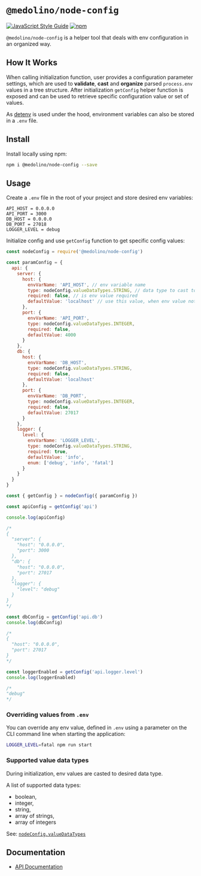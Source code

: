 # `@medolino/node-config`

[![JavaScript Style Guide](https://img.shields.io/badge/code_style-standard-brightgreen.svg)](https://standardjs.com)
[![npm](https://img.shields.io/npm/v/@medolino/node-config.svg)](https://www.npmjs.com/package/@medolino/node-config)

`@medolino/node-config` is a helper tool that deals with env configuration in an organized way.

## How It Works

When calling initialization function, user provides a configuration parameter settings, which are used to **validate**, **cast** and **organize** parsed `process.env` values in a tree structure. After initialization `getConfig` helper function is exposed and can be used to retrieve specific configuration value or set of values.

As [detenv](https://www.npmjs.com/package/dotenv) is used under the hood, environment variables can also be stored in a `.env` file.

## Install

Install locally using npm:

```bash
npm i @medolino/node-config --save
```

## Usage

Create a `.env` file in the root of your project and store desired env variables:

```
API_HOST = 0.0.0.0
API_PORT = 3000
DB_HOST = 0.0.0.0
DB_PORT = 27018
LOGGER_LEVEL = debug
```

Initialize config and use `getConfig` function to get specific config values:

```js
const nodeConfig = require('@medolino/node-config')

const paramConfig = {
  api: {
    server: {
      host: {
        envVarName: 'API_HOST', // env variable name
        type: nodeConfig.valueDataTypes.STRING, // data type to cast to
        required: false, // is env value required
        defaultValue: 'localhost' // use this value, when env value not provided
      },
      port: {
        envVarName: 'API_PORT',
        type: nodeConfig.valueDataTypes.INTEGER,
        required: false,
        defaultValue: 4000
      }
    },
    db: {
      host: {
        envVarName: 'DB_HOST',
        type: nodeConfig.valueDataTypes.STRING,
        required: false,
        defaultValue: 'localhost'
      },
      port: {
        envVarName: 'DB_PORT',
        type: nodeConfig.valueDataTypes.INTEGER,
        required: false,
        defaultValue: 27017
      }
    },
    logger: {
      level: {
        envVarName: 'LOGGER_LEVEL',
        type: nodeConfig.valueDataTypes.STRING,
        required: true,
        defaultValue: 'info',
        enum: ['debug', 'info', 'fatal']
      }
    }
  }
}

const { getConfig } = nodeConfig({ paramConfig })

const apiConfig = getConfig('api')

console.log(apiConfig)

/*
{
  "server": {
    "host": "0.0.0.0",
    "port": 3000
  },
  "db": {
    "host": "0.0.0.0",
    "port": 27017
  },
  "logger": {
    "level": "debug"
  }
}
*/

const dbConfig = getConfig('api.db')
console.log(dbConfig)

/*
{
  "host": "0.0.0.0",
  "port": 27017
}
*/

const loggerEnabled = getConfig('api.logger.level')
console.log(loggerEnabled)

/*
"debug"
*/
```

### Overriding values from `.env`

You can override any env value, defined in `.env` using a parameter on the CLI command line when starting the application:

```bash
LOGGER_LEVEL=fatal npm run start
```

### Supported value data types

During initialization, env values are casted to desired data type.

A list of supported data types:
- boolean,
- integer,
- string,
- array of strings,
- array of integers

See: [`nodeConfig.valueDataTypes`](docs/api.md#node-config-value-types)

## Documentation
- [API Documentation](docs/api.md)
